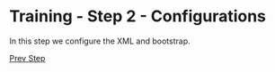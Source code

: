 # Training - Step 2 - Configurations
In this step we configure the XML and bootstrap.

[Prev Step](step1.md)

